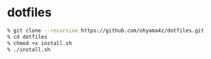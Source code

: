 # dotfiles

```sh
% git clone --recursive https://github.com/ohyama4z/dotfiles.git
% cd dotfiles
% chmod +x install.sh
% ./install.sh
```
